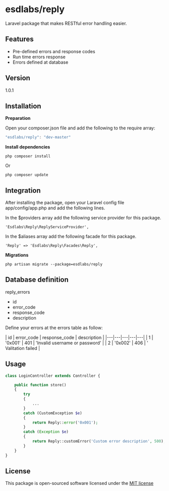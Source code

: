 esdlabs/reply
=========

Laravel package that makes RESTful error handling easier.

Features
----

  - Pre-defined errors and response codes
  - Run time errors response
  - Errors defined at database



Version
----

1.0.1


Installation
--------------

**Preparation**

Open your composer.json file and add the following to the require array: 

```js
"esdlabs/reply": "dev-master"
```

**Install dependencies**
```batch
php composer install
```

Or

```batch
php composer update
```

Integration
--------------

After installing the package, open your Laravel config file app/config/app.php and add the following lines.

In the $providers array add the following service provider for this package.

```batch
'Esdlabs\Reply\ReplyServiceProvider',
```

In the $aliases array add the following facade for this package.

```batch
'Reply' => 'Esdlabs\Reply\Facades\Reply',
```

**Migrations**
```batch
php artisan migrate --package=esdlabs/reply
```

Database definition
----
reply_errors
- id
- error_code
- response_code
- description

Define your errors at the errors table as follow:

|  id | error_code  | response_code  | description  |
|---|---|---|---|---|
| 1  |  '0x001'  | 401   | 'Invalid username or password'  |
| 2  |  '0x002' | 406  | ' Valitation failed  |


Usage
----
```php
class LoginController extends Controller {

    public function store()
    {
        try
        {
            ...
        }
        catch (CustomException $e)
        {
            return Reply::error('0x001');
        }
        catch (Exception $e)
        {
            return Reply::customError('Custom error description', 500);
        }
    }
}

```


License
----
This package is open-sourced software licensed under the [MIT license](http://opensource.org/licenses/MIT)

